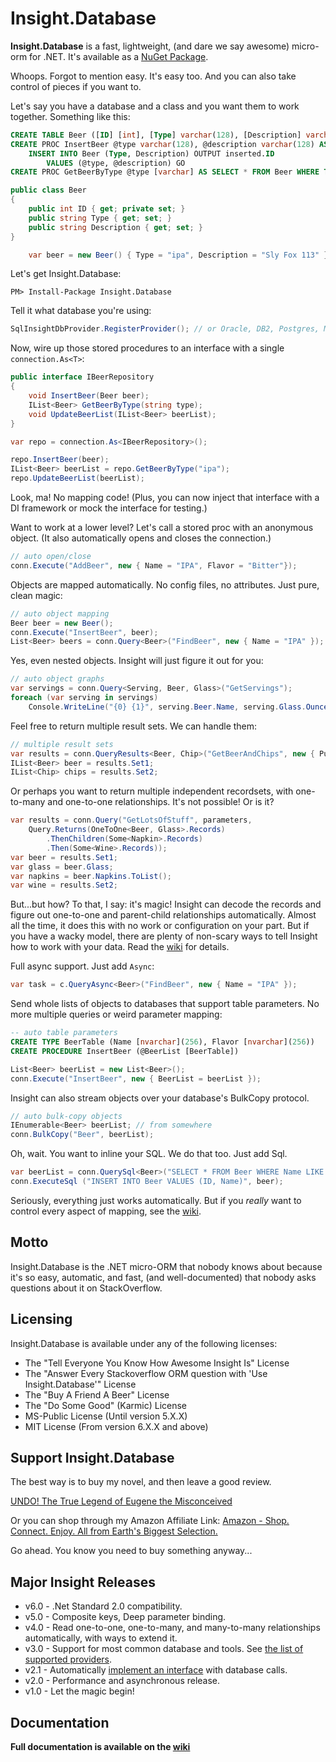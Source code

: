 # Insight.Database #

**Insight.Database** is a fast, lightweight, (and dare we say awesome) micro-orm for .NET. It's available as a [NuGet Package](http://www.nuget.org/packages/Insight.Database/).

Whoops. Forgot to mention easy. It's easy too. And you can also take control of pieces if you want to.

Let's say you have a database and a class and you want them to work together. Something like this:

```sql
CREATE TABLE Beer ([ID] [int], [Type] varchar(128), [Description] varchar(128)) GO
CREATE PROC InsertBeer @type varchar(128), @description varchar(128) AS
	INSERT INTO Beer (Type, Description) OUTPUT inserted.ID
		VALUES (@type, @description) GO
CREATE PROC GetBeerByType @type [varchar] AS SELECT * FROM Beer WHERE Type = @type GO
```
```c#
public class Beer
{
	public int ID { get; private set; }
	public string Type { get; set; }
	public string Description { get; set; }
}

	var beer = new Beer() { Type = "ipa", Description = "Sly Fox 113" };
```

Let's get Insight.Database:

	PM> Install-Package Insight.Database

Tell it what database you're using:

```c#
SqlInsightDbProvider.RegisterProvider(); // or Oracle, DB2, Postgres, MySql...
```

Now, wire up those stored procedures to an interface with a single `connection.As<T>`:

```c#
public interface IBeerRepository
{
	void InsertBeer(Beer beer);
	IList<Beer> GetBeerByType(string type);
	void UpdateBeerList(IList<Beer> beerList);
}

var repo = connection.As<IBeerRepository>();

repo.InsertBeer(beer);
IList<Beer> beerList = repo.GetBeerByType("ipa");
repo.UpdateBeerList(beerList);
```

Look, ma! No mapping code! (Plus, you can now inject that interface with a DI framework or mock the interface for testing.)

Want to work at a lower level? Let's call a stored proc with an anonymous object. (It also automatically opens and closes the connection.)

```c#
// auto open/close
conn.Execute("AddBeer", new { Name = "IPA", Flavor = "Bitter"});
```

Objects are mapped automatically. No config files, no attributes. Just pure, clean magic:

```c#
// auto object mapping
Beer beer = new Beer();
conn.Execute("InsertBeer", beer);
List<Beer> beers = conn.Query<Beer>("FindBeer", new { Name = "IPA" });
```

Yes, even nested objects. Insight will just figure it out for you:

```c#
// auto object graphs
var servings = conn.Query<Serving, Beer, Glass>("GetServings");
foreach (var serving in servings)
	Console.WriteLine("{0} {1}", serving.Beer.Name, serving.Glass.Ounces);
```

Feel free to return multiple result sets. We can handle them:

```c#
// multiple result sets
var results = conn.QueryResults<Beer, Chip>("GetBeerAndChips", new { Pub = "Fergie's" }));
IList<Beer> beer = results.Set1;
IList<Chip> chips = results.Set2;
```

Or perhaps you want to return multiple independent recordsets, with one-to-many and one-to-one relationships. It's not possible! Or is it?

```c#
var results = conn.Query("GetLotsOfStuff", parameters,
	Query.Returns(OneToOne<Beer, Glass>.Records)
		.ThenChildren(Some<Napkin>.Records)
		.Then(Some<Wine>.Records));
var beer = results.Set1;
var glass = beer.Glass;
var napkins = beer.Napkins.ToList();
var wine = results.Set2;
```

But...but how? To that, I say: it's magic! Insight can decode the records and figure out one-to-one and parent-child relationships automatically. Almost all the time, it does this with no work or configuration on your part. But if you have a wacky model, there are plenty of non-scary ways to tell Insight how to work with your data. Read the [wiki](https://github.com/jonwagner/Insight.Database/wiki) for details.

Full async support. Just add `Async`:

```c#
var task = c.QueryAsync<Beer>("FindBeer", new { Name = "IPA" });
```

Send whole lists of objects to databases that support table parameters. No more multiple queries or weird parameter mapping:

```sql
-- auto table parameters
CREATE TYPE BeerTable (Name [nvarchar](256), Flavor [nvarchar](256))
CREATE PROCEDURE InsertBeer (@BeerList [BeerTable])
```
```c#
List<Beer> beerList = new List<Beer>();
conn.Execute("InsertBeer", new { BeerList = beerList });
```

Insight can also stream objects over your database's BulkCopy protocol. 

```c#
// auto bulk-copy objects
IEnumerable<Beer> beerList; // from somewhere
conn.BulkCopy("Beer", beerList);
```

Oh, wait. You want to inline your SQL. We do that too. Just add Sql.

```c#
var beerList = conn.QuerySql<Beer>("SELECT * FROM Beer WHERE Name LIKE @Name", new { Name = "%ipa%" });
conn.ExecuteSql ("INSERT INTO Beer VALUES (ID, Name)", beer);
```

Seriously, everything just works automatically. But if you *really* want to control every aspect of mapping, see the [wiki](https://github.com/jonwagner/Insight.Database/wiki).

## Motto ##

Insight.Database is the .NET micro-ORM that nobody knows about because it's so easy, automatic, and fast, (and well-documented) that nobody asks questions about it on StackOverflow.

## Licensing ##

Insight.Database is available under any of the following licenses:

* The "Tell Everyone You Know How Awesome Insight Is" License
* The "Answer Every Stackoverflow ORM question with 'Use Insight.Database'" License
* The "Buy A Friend A Beer" License
* The "Do Some Good" (Karmic) License
* MS-Public License (Until version 5.X.X)
* MIT License (From version 6.X.X and above)

## Support Insight.Database ##

The best way is to buy my novel, and then leave a good review.

[UNDO! The True Legend of Eugene the Misconceived](http://www.amazon.com/Undo-True-Legend-Eugene-Misconceived-ebook/dp/B00PQWJWSI)

Or you can shop through my Amazon Affiliate Link: [Amazon - Shop. Connect. Enjoy. All from Earth's Biggest Selection.](http://www.amazon.com/ref=assoc_tag_ph_1390604847723?_encoding=UTF8&camp=1789&creative=9325&linkCode=pf4&tag=jmileswagner-20)

Go ahead. You know you need to buy something anyway...


## Major Insight Releases ##

* v6.0 - .Net Standard 2.0 compatibility. 
* v5.0 - Composite keys, Deep parameter binding. 
* v4.0 - Read one-to-one, one-to-many, and many-to-many relationships automatically, with ways to extend it.
* v3.0 - Support for most common database and tools. See [the list of supported providers](https://github.com/jonwagner/Insight.Database/wiki/Insight-and-Data-Providers).
* v2.1 - Automatically [implement an interface](https://github.com/jonwagner/Insight.Database/wiki/Auto-Interface-Implementation) with database calls.
* v2.0 - Performance and asynchronous release.
* v1.0 - Let the magic begin!

## Documentation ##

**Full documentation is available on the [wiki](https://github.com/jonwagner/Insight.Database/wiki)**


